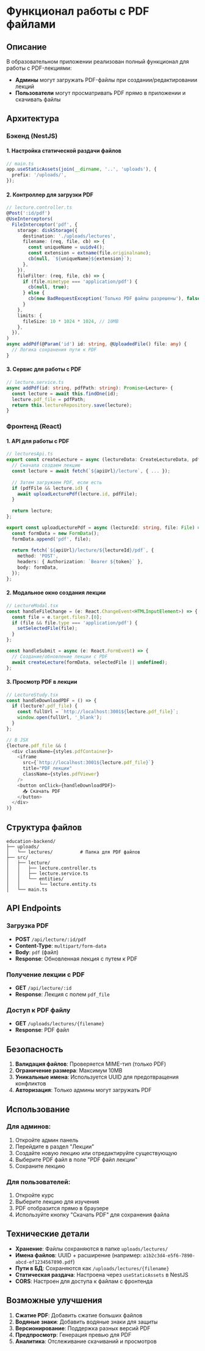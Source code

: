 # Функционал работы с PDF файлами

## Описание

В образовательном приложении реализован полный функционал для работы с PDF-лекциями:

- **Админы** могут загружать PDF-файлы при создании/редактировании лекций
- **Пользователи** могут просматривать PDF прямо в приложении и скачивать файлы

## Архитектура

### Бэкенд (NestJS)

#### 1. Настройка статической раздачи файлов
```typescript
// main.ts
app.useStaticAssets(join(__dirname, '..', 'uploads'), {
  prefix: '/uploads/',
});
```

#### 2. Контроллер для загрузки PDF
```typescript
// lecture.controller.ts
@Post(':id/pdf')
@UseInterceptors(
  FileInterceptor('pdf', {
    storage: diskStorage({
      destination: './uploads/lectures',
      filename: (req, file, cb) => {
        const uniqueName = uuidv4();
        const extension = extname(file.originalname);
        cb(null, `${uniqueName}${extension}`);
      },
    }),
    fileFilter: (req, file, cb) => {
      if (file.mimetype === 'application/pdf') {
        cb(null, true);
      } else {
        cb(new BadRequestException('Только PDF файлы разрешены'), false);
      }
    },
    limits: {
      fileSize: 10 * 1024 * 1024, // 10MB
    },
  }),
)
async addPdf(@Param('id') id: string, @UploadedFile() file: any) {
  // Логика сохранения пути к PDF
}
```

#### 3. Сервис для работы с PDF
```typescript
// lecture.service.ts
async addPdf(id: string, pdfPath: string): Promise<Lecture> {
  const lecture = await this.findOne(id);
  lecture.pdf_file = pdfPath;
  return this.lectureRepository.save(lecture);
}
```

### Фронтенд (React)

#### 1. API для работы с PDF
```typescript
// lecturesApi.ts
export const createLecture = async (lectureData: CreateLectureData, pdfFile?: File) => {
  // Сначала создаем лекцию
  const lecture = await fetch(`${apiUrl}/lecture`, { ... });
  
  // Затем загружаем PDF, если есть
  if (pdfFile && lecture.id) {
    await uploadLecturePdf(lecture.id, pdfFile);
  }
  
  return lecture;
};

export const uploadLecturePdf = async (lectureId: string, file: File) => {
  const formData = new FormData();
  formData.append('pdf', file);
  
  return fetch(`${apiUrl}/lecture/${lectureId}/pdf`, {
    method: 'POST',
    headers: { Authorization: `Bearer ${token}` },
    body: formData,
  });
};
```

#### 2. Модальное окно создания лекции
```typescript
// LectureModal.tsx
const handleFileChange = (e: React.ChangeEvent<HTMLInputElement>) => {
  const file = e.target.files?.[0];
  if (file && file.type === 'application/pdf') {
    setSelectedFile(file);
  }
};

const handleSubmit = async (e: React.FormEvent) => {
  // Создание/обновление лекции с PDF
  await createLecture(formData, selectedFile || undefined);
};
```

#### 3. Просмотр PDF в лекции
```typescript
// LectureStudy.tsx
const handleDownloadPDF = () => {
  if (lecture?.pdf_file) {
    const fullUrl = `http://localhost:3001${lecture.pdf_file}`;
    window.open(fullUrl, '_blank');
  }
};

// В JSX
{lecture.pdf_file && (
  <div className={styles.pdfContainer}>
    <iframe
      src={`http://localhost:3001${lecture.pdf_file}`}
      title="PDF лекции"
      className={styles.pdfViewer}
    />
    <button onClick={handleDownloadPDF}>
      📥 Скачать PDF
    </button>
  </div>
)}
```

## Структура файлов

```
education-backend/
├── uploads/
│   └── lectures/          # Папка для PDF файлов
├── src/
│   ├── lecture/
│   │   ├── lecture.controller.ts
│   │   ├── lecture.service.ts
│   │   └── entities/
│   │       └── lecture.entity.ts
│   └── main.ts
```

## API Endpoints

### Загрузка PDF
- **POST** `/api/lecture/:id/pdf`
- **Content-Type**: `multipart/form-data`
- **Body**: `pdf` (файл)
- **Response**: Обновленная лекция с путем к PDF

### Получение лекции с PDF
- **GET** `/api/lecture/:id`
- **Response**: Лекция с полем `pdf_file`

### Доступ к PDF файлу
- **GET** `/uploads/lectures/{filename}`
- **Response**: PDF файл

## Безопасность

1. **Валидация файлов**: Проверяется MIME-тип (только PDF)
2. **Ограничение размера**: Максимум 10MB
3. **Уникальные имена**: Используется UUID для предотвращения конфликтов
4. **Авторизация**: Только админы могут загружать PDF

## Использование

### Для админов:
1. Откройте админ панель
2. Перейдите в раздел "Лекции"
3. Создайте новую лекцию или отредактируйте существующую
4. Выберите PDF файл в поле "PDF файл лекции"
5. Сохраните лекцию

### Для пользователей:
1. Откройте курс
2. Выберите лекцию для изучения
3. PDF отобразится прямо в браузере
4. Используйте кнопку "Скачать PDF" для сохранения файла

## Технические детали

- **Хранение**: Файлы сохраняются в папке `uploads/lectures/`
- **Имена файлов**: UUID + расширение (например: `a1b2c3d4-e5f6-7890-abcd-ef1234567890.pdf`)
- **Пути в БД**: Сохраняются как `/uploads/lectures/{filename}`
- **Статическая раздача**: Настроена через `useStaticAssets` в NestJS
- **CORS**: Настроен для доступа к файлам с фронтенда

## Возможные улучшения

1. **Сжатие PDF**: Добавить сжатие больших файлов
2. **Водяные знаки**: Добавить водяные знаки для защиты
3. **Версионирование**: Поддержка разных версий PDF
4. **Предпросмотр**: Генерация превью для PDF
5. **Аналитика**: Отслеживание скачиваний и просмотров 
